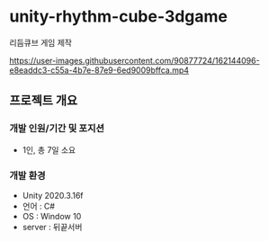 # unity-rhythm-cube-3dgame
리듬큐브 게임 제작

https://user-images.githubusercontent.com/90877724/162144096-e8eaddc3-c55a-4b7e-87e9-6ed9009bffca.mp4

## 프로젝트 개요
### 개발 인원/기간 및 포지션
- 1인, 총 7일 소요
### 개발 환경
- Unity 2020.3.16f
- 언어 : C#
- OS : Window 10
- server : 뒤끝서버
